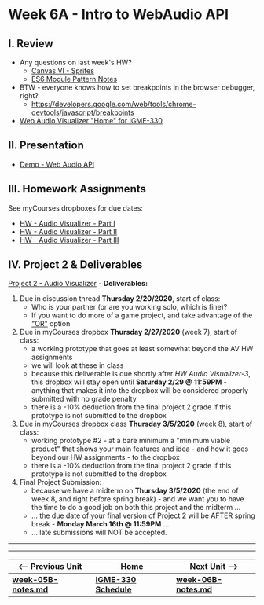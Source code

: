 # Week 6A - Intro to WebAudio API

## I. Review
- Any questions on last week's HW?
  - [Canvas VI - Sprites](https://github.com/tonethar/IGME-330-Master/blob/master/notes/canvas-6.md)
  - [ES6 Module Pattern Notes](https://github.com/tonethar/IGME-330-Master/blob/master/notes/ES-6-module-pattern-2195.md)
- BTW - everyone knows how to set breakpoints in the browser debugger, right?
  - https://developers.google.com/web/tools/chrome-devtools/javascript/breakpoints
- [Web Audio Visualizer "Home" for IGME-330](https://github.com/tonethar/IGME-330-Master/blob/master/notes/web-audio-visualizer-home.md)

## II. Presentation

- [Demo - Web Audio API](https://github.com/tonethar/IGME-330-Master/blob/master/notes/demo-web-audio-1.md)

## III. Homework Assignments

See myCourses dropboxes for due dates:
  - [HW - Audio Visualizer - Part I](https://github.com/tonethar/IGME-330-Master/blob/master/notes/HW-AV-2195-1.md)
  - [HW - Audio Visualizer - Part II](https://github.com/tonethar/IGME-330-Master/blob/master/notes/HW-AV-2195-2.md)
  - [HW - Audio Visualizer - Part III](https://github.com/tonethar/IGME-330-Master/blob/master/notes/HW-AV-2195-3.md)
  
<a id="project2" /> 
 
## IV. Project 2 & Deliverables

[Project 2 - Audio Visualizer](../projects/project-2.md) - **Deliverables:**


1) Due in discussion thread **Thursday 2/20/2020**, start of class:
    - Who is your partner (or are you working solo, which is fine)?
    - If you want to do more of a game project, and take advantage of the ["OR"](../projects/project-2.md#OR) option
2) Due in myCourses dropbox **Thursday 2/27/2020** (week 7), start of class: 
    - a working prototype that goes at least somewhat beyond the AV HW assignments
    - we will look at these in class
    - because this deliverable is due shortly after *HW Audio Visualizer-3*, this dropbox will stay open until **Saturday 2/29 @ 11:59PM** - anything that makes it into the dropbox will be considered properly submitted with no grade penalty
    - there is a -10% deduction from the final project 2 grade if this prototype is not submitted to the dropbox
3) Due in myCourses dropbox class **Thursday 3/5/2020** (week 8), start of class:
    - working prototype #2 - at a bare minimum a "minimum viable product" that shows your main features and idea - and how it goes beyond our HW assignments - to the dropbox
    - there is a -10% deduction from the final project 2 grade if this prototype is not submitted to the dropbox
4) Final Project Submission:
    - because we have a midterm on **Thursday 3/5/2020** (the end of week 8, and right before spring break) - and we want you to have the time to do a good job on both this project and the midterm ...
    - ... the due date of your final version of Project 2 will be AFTER spring break - **Monday March 16th @ 11:59PM** ...
    - ... late submissions will NOT be accepted.

<hr><hr>

| <-- Previous Unit | Home | Next Unit -->
| --- | --- | --- 
| [**week-05B-notes.md**](week-05B-notes.md)     |  [**IGME-330 Schedule**](../schedule.md) | [**week-06B-notes.md**](week-06B-notes.md)
